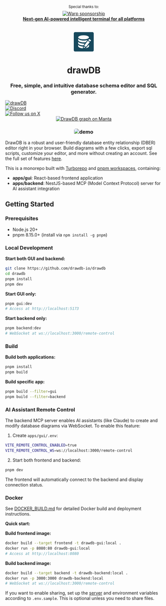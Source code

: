 <div align="center">
  <sup>Special thanks to:</sup>
  <br>
  <a href="https://www.warp.dev/drawdb/" target="_blank">
    <img alt="Warp sponsorship" width="280" src="https://github.com/user-attachments/assets/c7f141e7-9751-407d-bb0e-d6f2c487b34f">
    <br>
    <b>Next-gen AI-powered intelligent terminal for all platforms</b>
  </a>
</div>

<br/>
<br/>

<div align="center">
    <img width="64" alt="drawdb logo" src="./apps/gui/src/assets/icon-dark.png">
    <h1>drawDB</h1>
</div>

<h3 align="center">Free, simple, and intuitive database schema editor and SQL generator.</h3>

<div align="center" style="margin-bottom:12px;">
    <a href="https://drawdb.app/" style="display: flex; align-items: center;">
        <img src="https://img.shields.io/badge/Start%20building-grey" alt="drawDB"/>
    </a>
    <a href="https://discord.gg/BrjZgNrmR6" style="display: flex; align-items: center;">
        <img src="https://img.shields.io/discord/1196658537208758412.svg?label=Join%20the%20Discord&logo=discord" alt="Discord"/>
    </a>
    <a href="https://x.com/drawDB_" style="display: flex; align-items: center;">
        <img src="https://img.shields.io/badge/Follow%20us%20on%20X-blue?logo=X" alt="Follow us on X"/>
    </a>
    <a href="https://getmanta.ai/drawdb">
        <img src="https://getmanta.ai/api/badges?text=Manta%20Graph&link=drawdb" alt="DrawDB graph on Manta">
    </a> 
</div>

<h3 align="center"><img width="700" style="border-radius:5px;" alt="demo" src="drawdb.png"></h3>

DrawDB is a robust and user-friendly database entity relationship (DBER) editor right in your browser. Build diagrams with a few clicks, export sql scripts, customize your editor, and more without creating an account. See the full set of features [here](https://drawdb.app/).

This is a monorepo built with [Turborepo](https://turbo.build/repo) and [pnpm workspaces](https://pnpm.io/workspaces), containing:
- **apps/gui**: React-based frontend application
- **apps/backend**: NestJS-based MCP (Model Context Protocol) server for AI assistant integration

## Getting Started

### Prerequisites

- Node.js 20+
- pnpm 8.15.0+ (install via `npm install -g pnpm`)

### Local Development

**Start both GUI and backend:**
```bash
git clone https://github.com/drawdb-io/drawdb
cd drawdb
pnpm install
pnpm dev
```

**Start GUI only:**
```bash
pnpm gui:dev
# Access at http://localhost:5173
```

**Start backend only:**
```bash
pnpm backend:dev
# WebSocket at ws://localhost:3000/remote-control
```

### Build

**Build both applications:**
```bash
pnpm install
pnpm build
```

**Build specific app:**
```bash
pnpm build --filter=gui
pnpm build --filter=backend
```

### AI Assistant Remote Control

The backend MCP server enables AI assistants (like Claude) to create and modify database diagrams via WebSocket. To enable this feature:

1. Create `apps/gui/.env`:
```bash
VITE_REMOTE_CONTROL_ENABLED=true
VITE_REMOTE_CONTROL_WS=ws://localhost:3000/remote-control
```

2. Start both frontend and backend:
```bash
pnpm dev
```

The frontend will automatically connect to the backend and display connection status.

### Docker

See [DOCKER_BUILD.md](./DOCKER_BUILD.md) for detailed Docker build and deployment instructions.

**Quick start:**

**Build frontend image:**
```bash
docker build --target frontend -t drawdb-gui:local .
docker run -p 8080:80 drawdb-gui:local
# Access at http://localhost:8080
```

**Build backend image:**
```bash
docker build --target backend -t drawdb-backend:local .
docker run -p 3000:3000 drawdb-backend:local
# WebSocket at ws://localhost:3000/remote-control
```

If you want to enable sharing, set up the [server](https://github.com/drawdb-io/drawdb-server) and environment variables according to `.env.sample`. This is optional unless you need to share files.
